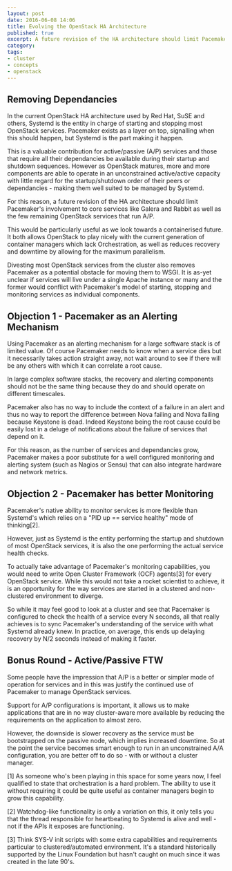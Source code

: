 ```yaml
---
layout: post
date: 2016-06-08 14:06
title: Evolving the OpenStack HA Architecture
published: true
excerpt: A future revision of the HA architecture should limit Pacemaker's involvement to services like Galera, Rabbit and the few remaining OpenStack services that can only run active/passive
category:
tags: 
- cluster
- concepts
- openstack
---
```


## Removing Dependancies

In the current OpenStack HA architecture used by Red Hat, SuSE and
others, Systemd is the entity in charge of starting and stopping most
OpenStack services.  Pacemaker exists as a layer on top, signalling
when this should happen, but Systemd is the part making it happen.

This is a valuable contribution for active/passive (A/P) services and
those that require all their dependancies be available during their
startup and shutdown sequences.  However as OpenStack matures, more
and more components are able to operate in an unconstrained
active/active capacity with little regard for the startup/shutdown
order of their peers or dependancies - making them well suited to be
managed by Systemd.

For this reason, a future revision of the HA architecture should limit
Pacemaker's involvement to core services like Galera and Rabbit as
well as the few remaining OpenStack services that run A/P.

This would be particularly useful as we look towards a containerised
future.  It both allows OpenStack to play nicely with the current
generation of container managers which lack Orchestration, as well as
reduces recovery and downtime by allowing for the maximum parallelism.

Divesting most OpenStack services from the cluster also removes
Pacemaker as a potential obstacle for moving them to WSGI.  It is
as-yet unclear if services will live under a single Apache instance or
many and the former would conflict with Pacemaker's model of starting,
stopping and monitoring services as individual components.

## Objection 1 - Pacemaker as an Alerting Mechanism

Using Pacemaker as an alerting mechanism for a large software stack is
of limited value.  Of course Pacemaker needs to know when a service
dies but it necessarily takes action straight away, not wait around to
see if there will be any others with which it can correlate a root
cause.

In large complex software stacks, the recovery and alerting components
should not be the same thing because they do and should operate on
different timescales.

Pacemaker also has no way to include the context of a failure in an
alert and thus no way to report the difference between Nova failing
and Nova failing because Keystone is dead.  Indeed Keystone being the
root cause could be easily lost in a deluge of notifications about the
failure of services that depend on it.

For this reason, as the number of services and dependancies grow,
Pacemaker makes a poor substitute for a well configured monitoring and
alerting system (such as Nagios or Sensu) that can also integrate
hardware and network metrics.

## Objection 2 - Pacemaker has better Monitoring

Pacemaker's native ability to monitor services is more flexible than
Systemd's which relies on a "PID up == service healthy" mode of
thinking[2].

However, just as Systemd is the entity performing the startup and
shutdown of most OpenStack services, it is also the one performing the
actual service health checks.

To actually take advantage of Pacemaker's monitoring capabilities, you
would need to write Open Cluster Framework (OCF) agents[3] for every
OpenStack service. While this would not take a rocket scientist to
achieve, it is an opportunity for the way services are started in a
clustered and non-clustered environment to diverge.

So while it may feel good to look at a cluster and see that Pacemaker
is configured to check the health of a service every N seconds, all
that really achieves is to sync Pacemaker's understanding of the
service with what Systemd already knew.  In practice, on average, this
ends up delaying recovery by N/2 seconds instead of making it faster.

## Bonus Round - Active/Passive FTW

Some people have the impression that A/P is a better or simpler mode
of operation for services and in this was justify the continued use of
Pacemaker to manage OpenStack services.

Support for A/P configurations is important, it allows us to make
applications that are in no way cluster-aware more available by
reducing the requirements on the application to almost zero.

However, the downside is slower recovery as the service must be
bootstrapped on the passive node, which implies increased downtime.
So at the point the service becomes smart enough to run in an
unconstrained A/A configuration, you are better off to do so - with or
without a cluster manager.




[1] As someone who's been playing in this space for some years now, I
    feel qualified to state that orchestration is a hard problem.  The
    ability to use it without requiring it could be quite useful as
    container managers begin to grow this capability.

[2] Watchdog-like functionality is only a variation on this, it only
    tells you that the thread responsible for heartbeating to Systemd
    is alive and well - not if the APIs it exposes are functioning.

[3] Think SYS-V init scripts with some extra capabilities and
    requirements particular to clustered/automated environment.  It's
    a standard historically supported by the Linux Foundation but
    hasn't caught on much since it was created in the late 90's.
    